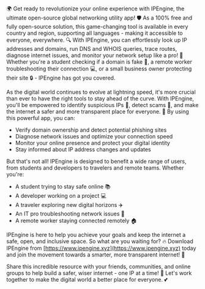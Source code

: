🌍 Get ready to revolutionize your online experience with IPEngine, the ultimate open-source global networking utility app! 🛡️ As a 100% free and fully open-source solution, this game-changing tool is available in every country and region, supporting all languages - making it accessible to everyone, everywhere. 🔍 With IPEngine, you can effortlessly look up IP addresses and domains, run DNS and WHOIS queries, trace routes, diagnose internet issues, and monitor your network setup like a pro! 📡 Whether you're a student checking if a domain is fake 🤔, a remote worker troubleshooting their connection 💻, or a small business owner protecting their site 🔒 - IPEngine has got you covered.

As the digital world continues to evolve at lightning speed, it's more crucial than ever to have the right tools to stay ahead of the curve. With IPEngine, you'll be empowered to identify suspicious IPs 🚨, detect scams 👮, and make the internet a safer and more transparent place for everyone. 💪 By using this powerful app, you can:

* Verify domain ownership and detect potential phishing sites
* Diagnose network issues and optimize your connection speed
* Monitor your online presence and protect your digital identity
* Stay informed about IP address changes and updates

But that's not all! IPEngine is designed to benefit a wide range of users, from students and developers to travelers and remote teams. Whether you're:

* A student trying to stay safe online 📚
* A developer working on a project 💻
* A traveler exploring new digital horizons ✈️
* An IT pro troubleshooting network issues 💼
* A remote worker staying connected remotely 🏠

IPEngine is here to help you achieve your goals and keep the internet a safe, open, and inclusive space. So what are you waiting for? 🔥 Download IPEngine from [https://www.ipengine.xyz](https://www.ipengine.xyz) today and join the movement towards a smarter, more transparent internet! 🚀

Share this incredible resource with your friends, communities, and online groups to help build a safer, wiser internet - one IP at a time! 👫 Let's work together to make the digital world a better place for everyone. 💕
